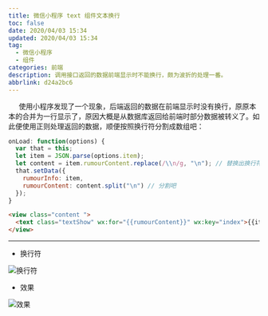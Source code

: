 ```yaml
---
title: 微信小程序 text 组件文本换行
toc: false
date: 2020/04/03 15:34
updated: 2020/04/03 15:34
tag:
  - 微信小程序
  - 组件
categories: 前端
description: 调用接口返回的数据前端显示时不能换行，颇为波折的处理一番。
abbrlink: d24a2bc6
---
```



&ensp;&emsp;使用小程序发现了一个现象，后端返回的数据在前端显示时没有换行，原原本本的合并为一行显示了，原因大概是从数据库返回给前端时部分数据被转义了。如此便使用正则处理返回的数据，顺便按照换行符分割成数组吧：

```js
onLoad: function(options) {
  var that = this;
  let item = JSON.parse(options.item);
  let content = item.rumourContent.replace(/\\n/g, "\n"); // 替换出换行符
  that.setData({
    rumourInfo: item,
    rumourContent: content.split("\n") // 分割吧
  });
}
```

```html
<view class="content ">
  <text class="textShow" wx:for="{{rumourContent}}" wx:key="index">{{item}}</text>
</view>
```

------

- 换行符

![换行符](https://img.inkss.cn/inkss/static/小程序text组件内容换行.assets/image-20200403153035661.png)

- 效果

![效果](https://img.inkss.cn/inkss/static/小程序text组件内容换行.assets/image-20200403152910344.png)